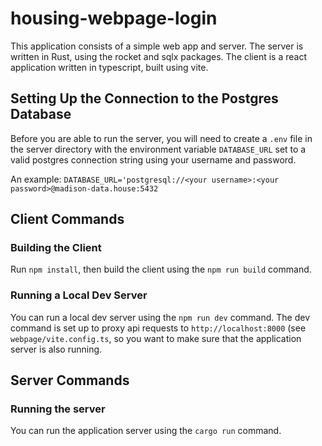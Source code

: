 # housing-webpage-login

This application consists of a simple web app and server. The server is written in Rust, using the rocket and sqlx packages. The client is a react application written in typescript, built using vite.

## Setting Up the Connection to the Postgres Database
Before you are able to run the server, you will need to create a `.env` file in the server directory with the environment variable `DATABASE_URL` set to a valid postgres connection string using your username and password.

An example: `DATABASE_URL='postgresql://<your username>:<your password>@madison-data.house:5432`

## Client Commands

### Building the Client
Run `npm install`, then build the client using the `npm run build` command.

### Running a Local Dev Server
You can run a local dev server using the `npm run dev` command. The dev command is set up to proxy api requests to `http://localhost:8000` (see `webpage/vite.config.ts`, so you want to make sure that the application server is also running.

## Server Commands

### Running the server
You can run the application server using the `cargo run` command.
